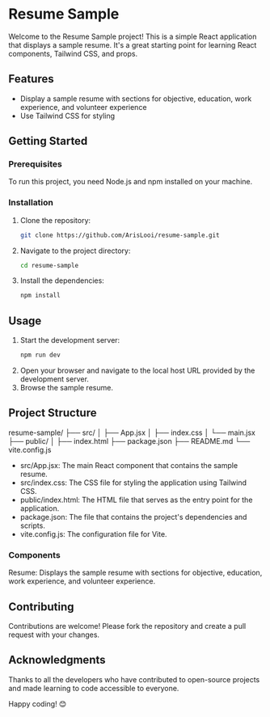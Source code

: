 # Resume Sample

Welcome to the Resume Sample project! This is a simple React application that displays a sample resume. It's a great starting point for learning React components, Tailwind CSS, and props.

## Features

- Display a sample resume with sections for objective, education, work experience, and volunteer experience
- Use Tailwind CSS for styling

## Getting Started

### Prerequisites

To run this project, you need Node.js and npm installed on your machine.

### Installation

1. Clone the repository:
   ```bash
   git clone https://github.com/ArisLooi/resume-sample.git
2. Navigate to the project directory:
   ```bash
   cd resume-sample
3. Install the dependencies:
   ```bash
   npm install

## Usage
1. Start the development server:
    ```bash
    npm run dev
2. Open your browser and navigate to the local host URL provided by the development server.
3. Browse the sample resume.

## Project Structure
resume-sample/
├── src/
│   ├── App.jsx
│   ├── index.css
│   └── main.jsx
├── public/
│   ├── index.html
├── package.json
├── README.md
└── vite.config.js
- src/App.jsx: The main React component that contains the sample resume.
- src/index.css: The CSS file for styling the application using Tailwind CSS.
- public/index.html: The HTML file that serves as the entry point for the application.
- package.json: The file that contains the project's dependencies and scripts.
- vite.config.js: The configuration file for Vite.

### Components
Resume: Displays the sample resume with sections for objective, education, work experience, and volunteer experience.

## Contributing
Contributions are welcome! Please fork the repository and create a pull request with your changes.

## Acknowledgments
Thanks to all the developers who have contributed to open-source projects and made learning to code accessible to everyone.

Happy coding! 😊

